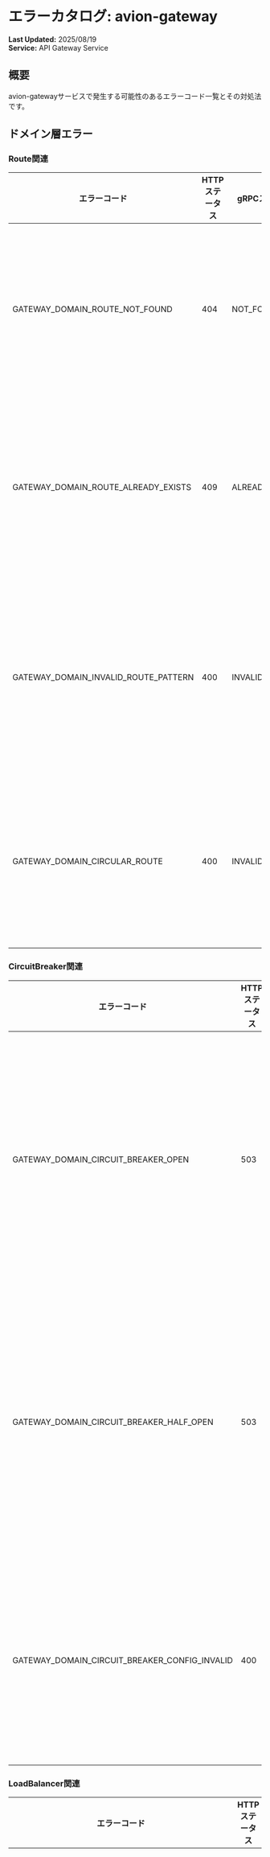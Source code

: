 # エラーカタログ: avion-gateway

**Last Updated:** 2025/08/19  
**Service:** API Gateway Service

## 概要

avion-gatewayサービスで発生する可能性のあるエラーコード一覧とその対処法です。

## ドメイン層エラー

### Route関連

| エラーコード | HTTPステータス | gRPCステータス名 | 説明 | 対処法 |
|------------|--------------|--------------|------|--------|
| GATEWAY_DOMAIN_ROUTE_NOT_FOUND | 404 | NOT_FOUND | ルートが見つかりません | ルート設定を確認してください |
| GATEWAY_DOMAIN_ROUTE_ALREADY_EXISTS | 409 | ALREADY_EXISTS | ルートが既に存在します | 既存のルートを確認してください |
| GATEWAY_DOMAIN_INVALID_ROUTE_PATTERN | 400 | INVALID_ARGUMENT | ルートパターンが不正です | ルートパターンを修正してください |
| GATEWAY_DOMAIN_CIRCULAR_ROUTE | 400 | INVALID_ARGUMENT | 循環ルートが検出されました | ルート設定を見直してください |

### CircuitBreaker関連

| エラーコード | HTTPステータス | gRPCステータス名 | 説明 | 対処法 |
|------------|--------------|--------------|------|--------|
| GATEWAY_DOMAIN_CIRCUIT_BREAKER_OPEN | 503 | UNAVAILABLE | サーキットブレーカーが開いています | バックエンドサービスの復旧を待ってください |
| GATEWAY_DOMAIN_CIRCUIT_BREAKER_HALF_OPEN | 503 | UNAVAILABLE | サーキットブレーカーがハーフオープン状態です | 少し待ってから再試行してください |
| GATEWAY_DOMAIN_CIRCUIT_BREAKER_CONFIG_INVALID | 400 | INVALID_ARGUMENT | サーキットブレーカー設定が不正です | 設定を確認してください |

### LoadBalancer関連

| エラーコード | HTTPステータス | gRPCステータス名 | 説明 | 対処法 |
|------------|--------------|--------------|------|--------|
| GATEWAY_DOMAIN_NO_HEALTHY_BACKENDS | 503 | UNAVAILABLE | 正常なバックエンドがありません | バックエンドサービスの状態を確認してください |
| GATEWAY_DOMAIN_LOAD_BALANCER_CONFIG_INVALID | 400 | INVALID_ARGUMENT | ロードバランサー設定が不正です | 設定を確認してください |
| GATEWAY_DOMAIN_BACKEND_OVERLOADED | 503 | UNAVAILABLE | バックエンドが過負荷状態です | 負荷分散設定を見直してください |

### GraphQLSchema関連

| エラーコード | HTTPステータス | gRPCステータス名 | 説明 | 対処法 |
|------------|--------------|--------------|------|--------|
| GATEWAY_DOMAIN_SCHEMA_NOT_FOUND | 404 | NOT_FOUND | GraphQLスキーマが見つかりません | スキーマファイルを確認してください |
| GATEWAY_DOMAIN_SCHEMA_INVALID | 400 | INVALID_ARGUMENT | GraphQLスキーマが不正です | スキーマ構文を確認してください |
| GATEWAY_DOMAIN_SCHEMA_CONFLICT | 409 | ABORTED | スキーマの競合が発生しました | スキーマバージョニングを確認してください |
| GATEWAY_DOMAIN_RESOLVER_NOT_FOUND | 404 | NOT_FOUND | リゾルバーが見つかりません | リゾルバー実装を確認してください |

## ユースケース層エラー

### 入力検証エラー

| エラーコード | HTTPステータス | gRPCステータス名 | 説明 | 対処法 |
|------------|--------------|--------------|------|--------|
| GATEWAY_USECASE_INVALID_INPUT | 400 | INVALID_ARGUMENT | 入力値が不正です | 入力値を確認してください |
| GATEWAY_USECASE_MISSING_REQUIRED | 400 | INVALID_ARGUMENT | 必須項目が不足しています | 必須項目を入力してください |
| GATEWAY_USECASE_INVALID_GRAPHQL_QUERY | 400 | INVALID_ARGUMENT | GraphQLクエリが不正です | クエリ構文を確認してください |
| GATEWAY_USECASE_QUERY_TOO_COMPLEX | 400 | INVALID_ARGUMENT | クエリが複雑すぎます | クエリを簡略化してください |

### 認証・認可エラー

| エラーコード | HTTPステータス | gRPCステータス名 | 説明 | 対処法 |
|------------|--------------|--------------|------|--------|
| GATEWAY_USECASE_UNAUTHORIZED | 401 | UNAUTHENTICATED | 認証が必要です | 認証トークンを確認してください |
| GATEWAY_USECASE_FORBIDDEN | 403 | PERMISSION_DENIED | アクセスが禁止されています | アクセス権限を確認してください |
| GATEWAY_USECASE_TOKEN_EXPIRED | 401 | UNAUTHENTICATED | トークンが期限切れです | トークンを更新してください |
| GATEWAY_USECASE_INVALID_TOKEN | 401 | UNAUTHENTICATED | トークンが不正です | 有効なトークンを使用してください |

### レート制限エラー

| エラーコード | HTTPステータス | gRPCステータス名 | 説明 | 対処法 |
|------------|--------------|--------------|------|--------|
| GATEWAY_USECASE_RATE_LIMIT_EXCEEDED | 429 | RESOURCE_EXHAUSTED | レート制限を超過しました | しばらく待ってから再試行してください |
| GATEWAY_USECASE_QUOTA_EXCEEDED | 429 | RESOURCE_EXHAUSTED | クォータを超過しました | 制限がリセットされるまで待ってください |
| GATEWAY_USECASE_CONCURRENT_LIMIT_EXCEEDED | 429 | RESOURCE_EXHAUSTED | 同時実行制限を超過しました | 実行中のリクエストが完了するまで待ってください |

### プロキシエラー

| エラーコード | HTTPステータス | gRPCステータス名 | 説明 | 対処法 |
|------------|--------------|--------------|------|--------|
| GATEWAY_USECASE_BACKEND_UNAVAILABLE | 503 | UNAVAILABLE | バックエンドサービスが利用できません | サービス状態を確認してください |
| GATEWAY_USECASE_TIMEOUT | 504 | DEADLINE_EXCEEDED | タイムアウトが発生しました | タイムアウト設定を確認してください |
| GATEWAY_USECASE_UPSTREAM_ERROR | 502 | INTERNAL | アップストリームエラー | バックエンドサービスのログを確認してください |

## インフラストラクチャ層エラー

### データベースエラー

| エラーコード | HTTPステータス | gRPCステータス名 | 説明 | 対処法 |
|------------|--------------|--------------|------|--------|
| GATEWAY_INFRA_DATABASE_CONNECTION_FAILED | 503 | UNAVAILABLE | データベース接続失敗 | 接続設定を確認してください |
| GATEWAY_INFRA_DATABASE_QUERY_FAILED | 500 | INTERNAL | クエリ実行失敗 | クエリを確認してください |
| GATEWAY_INFRA_DATABASE_TRANSACTION_FAILED | 500 | INTERNAL | トランザクション失敗 | 再試行してください |

### キャッシュエラー

| エラーコード | HTTPステータス | gRPCステータス名 | 説明 | 対処法 |
|------------|--------------|--------------|------|--------|
| GATEWAY_INFRA_CACHE_CONNECTION_FAILED | 503 | UNAVAILABLE | キャッシュ接続失敗 | 接続設定を確認してください |
| GATEWAY_INFRA_CACHE_OPERATION_FAILED | 500 | INTERNAL | キャッシュ操作失敗 | 再試行してください |
| GATEWAY_INFRA_CACHE_INVALIDATION_FAILED | 500 | INTERNAL | キャッシュ無効化失敗 | キャッシュシステムを確認してください |

### 外部サービスエラー

| エラーコード | HTTPステータス | gRPCステータス名 | 説明 | 対処法 |
|------------|--------------|--------------|------|--------|
| GATEWAY_INFRA_EXTERNAL_SERVICE_ERROR | 502 | INTERNAL | 外部サービスエラー | サービス状態を確認してください |
| GATEWAY_INFRA_EXTERNAL_SERVICE_TIMEOUT | 504 | DEADLINE_EXCEEDED | 外部サービスタイムアウト | 時間をおいて再試行してください |
| GATEWAY_INFRA_EXTERNAL_SERVICE_UNAVAILABLE | 503 | UNAVAILABLE | 外部サービス利用不可 | サービス復旧を待ってください |

### メトリクス・モニタリングエラー

| エラーコード | HTTPステータス | gRPCステータス名 | 説明 | 対処法 |
|------------|--------------|--------------|------|--------|
| GATEWAY_INFRA_METRICS_COLLECTION_FAILED | 500 | INTERNAL | メトリクス収集失敗 | メトリクスシステムを確認してください |
| GATEWAY_INFRA_TRACING_FAILED | 500 | INTERNAL | トレーシング失敗 | トレーシングシステムを確認してください |
| GATEWAY_INFRA_HEALTH_CHECK_FAILED | 503 | UNAVAILABLE | ヘルスチェック失敗 | サービス状態を確認してください |

### ネットワークエラー

| エラーコード | HTTPステータス | gRPCステータス名 | 説明 | 対処法 |
|------------|--------------|--------------|------|--------|
| GATEWAY_INFRA_NETWORK_TIMEOUT | 504 | DEADLINE_EXCEEDED | ネットワークタイムアウト | ネットワーク接続を確認してください |
| GATEWAY_INFRA_NETWORK_CONNECTION_REFUSED | 503 | UNAVAILABLE | 接続拒否 | 対象サービスの状態を確認してください |
| GATEWAY_INFRA_DNS_RESOLUTION_FAILED | 502 | INTERNAL | DNS解決失敗 | DNS設定を確認してください |

## ハンドラー層エラー

### HTTP関連エラー

| エラーコード | HTTPステータス | gRPCステータス名 | 説明 | 対処法 |
|------------|--------------|--------------|------|--------|
| GATEWAY_HANDLER_BAD_REQUEST | 400 | INVALID_ARGUMENT | 不正なリクエスト | リクエスト形式を確認してください |
| GATEWAY_HANDLER_PAYLOAD_TOO_LARGE | 413 | INVALID_ARGUMENT | ペイロードサイズ超過 | リクエストサイズを小さくしてください |
| GATEWAY_HANDLER_UNSUPPORTED_MEDIA_TYPE | 415 | INVALID_ARGUMENT | サポートされないメディアタイプ | Content-Typeを確認してください |
| GATEWAY_HANDLER_METHOD_NOT_ALLOWED | 405 | INVALID_ARGUMENT | 許可されないHTTPメソッド | HTTPメソッドを確認してください |

### GraphQL関連エラー

| エラーコード | HTTPステータス | gRPCステータス名 | 説明 | 対処法 |
|------------|--------------|--------------|------|--------|
| GATEWAY_HANDLER_GRAPHQL_PARSE_ERROR | 400 | INVALID_ARGUMENT | GraphQL解析エラー | クエリ構文を確認してください |
| GATEWAY_HANDLER_GRAPHQL_VALIDATION_ERROR | 400 | INVALID_ARGUMENT | GraphQLバリデーションエラー | スキーマに対するクエリを確認してください |
| GATEWAY_HANDLER_GRAPHQL_EXECUTION_ERROR | 500 | INTERNAL | GraphQL実行エラー | クエリ実行結果を確認してください |

### WebSocket関連エラー

| エラーコード | HTTPステータス | gRPCステータス名 | 説明 | 対処法 |
|------------|--------------|--------------|------|--------|
| GATEWAY_HANDLER_WEBSOCKET_UPGRADE_FAILED | 400 | INVALID_ARGUMENT | WebSocketアップグレード失敗 | WebSocketヘッダーを確認してください |
| GATEWAY_HANDLER_WEBSOCKET_CONNECTION_FAILED | 500 | INTERNAL | WebSocket接続失敗 | ネットワーク状態を確認してください |
| GATEWAY_HANDLER_WEBSOCKET_MESSAGE_TOO_LARGE | 413 | INVALID_ARGUMENT | WebSocketメッセージサイズ超過 | メッセージサイズを小さくしてください |

## 関連ドキュメント

- [Avion エラーコード標準化ガイドライン](../common/errors/error-standards.md)
- [avion-gateway PRD](./prd.md)
- [avion-gateway Design Doc](./designdoc.md)